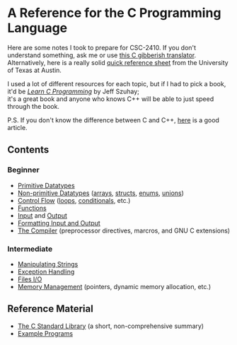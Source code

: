  # A Reference for the C Programming Language
 
Here are some notes I took to prepare for CSC-2410. If you don't understand something, ask me or use [this C gibberish translator](https://cdecl.org/). <br />
Alternatively, here is a really solid [quick reference sheet](https://users.ece.utexas.edu/~adnan/c-refcard.pdf) from the University of Texas at Austin.
 
I used a lot of different resources for each topic, but if I had to pick a book, it'd be [_Learn C Programming_](https://www.barnesandnoble.com/w/learn-c-programming-jeff-szuhay/1137258930) 
by Jeff Szuhay; <br /> it's a great book and anyone who knows C++ will be able to just speed through the book. <br />

P.S. If you don't know the difference between C and C++, [here](https://hackr.io/blog/difference-between-c-and-cplusplus) is a good article.

## Contents

### Beginner
- [Primitive Datatypes](https://github.com/EthanC2/Notes-and-Writeups/tree/main/C/Data%20Types#primitive-data-types) 
- [Non-primitive Datatypes](https://github.com/EthanC2/Notes-and-Writeups/tree/main/C/Data%20Types#non-primitive-data-types) ([arrays](https://github.com/EthanC2/Notes-and-Writeups/blob/main/C/Data%20Types/Arrays.md), [structs](https://github.com/EthanC2/Notes-and-Writeups/blob/main/C/Data%20Types/Structures.md), [enums](https://github.com/EthanC2/Notes-and-Writeups/blob/main/C/Data%20Types/Enumerations.md), [unions](https://github.com/EthanC2/Notes-and-Writeups/blob/main/C/Data%20Types/Unions.md))
- [Control Flow](https://github.com/EthanC2/Notes-and-Writeups/tree/main/C/Control%20Flow) ([loops](https://github.com/EthanC2/Notes-and-Writeups/blob/main/C/Control%20Flow/Loops.md), [conditionals](https://github.com/EthanC2/Notes-and-Writeups/blob/main/C/Control%20Flow/Conditionals.md), etc.)
- [Functions](https://github.com/EthanC2/Notes-and-Writeups/blob/main/C/Functions.md) 
- [Input](https://github.com/EthanC2/Notes-and-Writeups/blob/main/C/Input%20and%20Output/Input.md) and [Output](https://github.com/EthanC2/Notes-and-Writeups/blob/main/C/Input%20and%20Output/Output.md) 
- [Formatting Input and Output](https://github.com/EthanC2/Notes-and-Writeups/blob/main/C/Input%20and%20Output/Formatting%20Input%20and%20Output.md)
- [The Compiler](https://github.com/EthanC2/Notes-and-Writeups/tree/main/C/The%20Compiler) (preprocessor directives, marcros, and GNU C extensions)

### Intermediate
- [Manipulating Strings]() 
- [Exception Handling](https://github.com/EthanC2/Notes-and-Writeups/tree/main/C/Exception%20Handling)
- [Files I/O](https://github.com/EthanC2/Notes-and-Writeups/blob/main/C/Input%20and%20Output/File%20Input%20and%20Output.md)
- [Memory Management](https://github.com/EthanC2/Notes-and-Writeups/tree/main/C/Memory%20Mangagement) (pointers, dynamic memory allocation, etc.)


## Reference Material
- [The C Standard Library](https://github.com/EthanC2/Notes-and-Writeups/tree/main/C/C%20Standard%20Library) (a short, non-comprehensive summary)
- [Example Programs](https://github.com/EthanC2/Notes-and-Writeups/tree/main/C/Example%20Programs)
